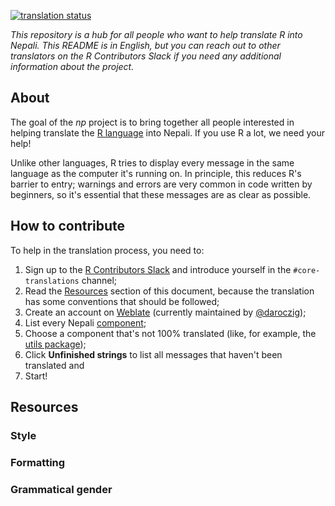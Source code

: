 [![translation status](https://translate.rx.studio/widgets/r-project/ne/svg-badge.svg?native=1)](https://translate.rx.studio/languages/ne/r-project/)

_This repository is a hub for all people who want to help translate R into
Nepali. This README is in English, but you can reach out to
other translators on the R Contributors Slack if you need any additional
information about the project._

## About
The goal of the _np_ project is to bring together all people interested in
helping translate the [R language](https://en.wikipedia.org/wiki/R_(programming_language)) into Nepali. If you use R a lot, we need your help!

Unlike other languages, R tries to display every message in the same language as the computer it's running on. In principle, this reduces R's barrier to entry; warnings and errors are very common in code written by beginners, so it's
essential that these messages are as clear as possible.

## How to contribute

To help in the translation process, you need to:

1. Sign up to the [R Contributors
   Slack](https://contributor.r-project.org/slack) and introduce yourself in the
   `#core-translations` channel;
1. Read the [Resources](https://github.com/r-devel/translations/wiki/Nepali-specific-translations#resources) section of
   this document, because the translation has some conventions that should be
   followed;
1. Create an account on [Weblate](https://translate.rx.studio/) (currently
   maintained by [@daroczig](https://twitter.com/daroczig));
1. List every Nepali
   [component](https://translate.rx.studio/languages/ne/r-project/);
1. Choose a component that's not 100% translated (like, for example, the [utils
   package](https://translate.rx.studio/languages/ne/r-project/));
1. Click **Unfinished strings** to list all messages that haven't been
   translated and
1. Start!


## Resources

### Style
### Formatting
### Grammatical gender

